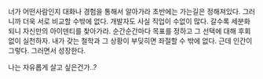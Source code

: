 
너가 어떤사람인지 대화나 경험을 통해서 알아가라
초반에는 가는길은 정해져있다. 그러니까 더욱 서로 비교할 수밖에 없다. 개발자도 사실 직업이 수없이 많다. 갈수록 세분화되니 자신만의 아이덴티를 찾아가라.
순간순간마다 목표를 정하고 그 선택에 대해 후회없이 실천하자. 
내가 갖는 철학과 그 상황이 부딪히면 좌절할 수 밖에 없다. 근데 인간이 그렇다. 그러면서 성장한다. 

나는 자유롭게 살고 싶은건가..?
